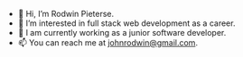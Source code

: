 - 👋 Hi, I’m Rodwin Pieterse.
- 👀 I’m interested in full stack web development as a career.
- 🌱 I am currently working as a junior software developer.
- 📫 You can reach me at johnrodwin@gmail.com.

<!---
RodwinZA/RodwinZA is a ✨ special ✨ repository because its `README.md` (this file) appears on your GitHub profile.
You can click the Preview link to take a look at your changes.
--->
